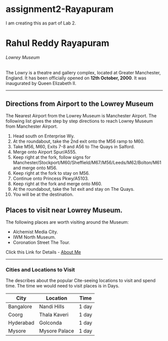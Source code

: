# assignment2-Rayapuram
I am creating this as part of Lab 2.
# Rahul Reddy Rayapuram
###### Lowrey Museum
The Lowry is a theatre and gallery complex, located at Greater Manchester, England. It has been officially opened on **12th October, 2000**. It was inaugurated by Queen Elizabeth II.


******

## Directions from Airport to the Lowrey Museum

The Nearest Airport from the Lowrey Museum is Manchester Airport. The following list gives the step by step directions to reach Lowrey Museum from Manchester Airport.

1. Head south on Enterprise Wy.
2. At the roundabout, take the 2nd exit onto the M56 ramp to M60.
3. Take M56, M60, Exits 7-8 and A56 to The Quays in Salford.
4. Merge onto Airport Spur/A555.
5. Keep right at the fork, follow signs for Manchester/Stockport/M60/Sheffield/M67/M56/Leeds/M62/Bolton/M61 and merge onto M56.
6. Keep right at the fork to stay on M56.
7. Continue onto Princess Pkwy/A5103.
8. Keep right at the fork and merge onto M60.
9. At the roundabout, take the 1st exit and stay on The Quays.
10. You will be at the destination.


## Places to visit near Lowrey Museum.

The following places are worth visiting around the Museum:

* Alchemist Media City.
* IWM North Museum.
* Coronation Street The Tour.


Click this Link for Details - [About Me](https://github.com/RahulReddy-3/assignment2-Rayapuram/blob/main/AboutMe.md)


********

### Cities and Locations to Visit



The  describes about the popular Cite-seeing locations to visit and spend time. The time we would need to visit places is in Days.


|City|Location|Time|
|---|---|---|
|Bangalore|Nandi Hills|1 day|
|Coorg|Thala Kaveri|1 day|
|Hyderabad|Golconda|1 day|
|Mysore|Mysore Palace|1 day|








